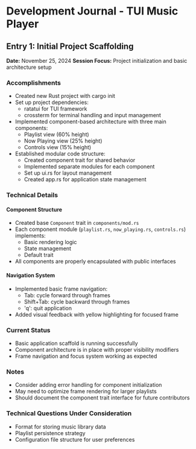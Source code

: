 # Development Journal - TUI Music Player

## Entry 1: Initial Project Scaffolding
**Date:** November 25, 2024
**Session Focus:** Project initialization and basic architecture setup

### Accomplishments
- Created new Rust project with cargo init
- Set up project dependencies:
  - ratatui for TUI framework
  - crossterm for terminal handling and input management
- Implemented component-based architecture with three main components:
  - Playlist view (60% height)
  - Now Playing view (25% height)
  - Controls view (15% height)
- Established modular code structure:
  - Created component trait for shared behavior
  - Implemented separate modules for each component
  - Set up ui.rs for layout management
  - Created app.rs for application state management

### Technical Details
#### Component Structure
- Created base `Component` trait in `components/mod.rs`
- Each component module (`playlist.rs`, `now_playing.rs`, `controls.rs`) implements:
  - Basic rendering logic
  - State management
  - Default trait
- All components are properly encapsulated with public interfaces

#### Navigation System
- Implemented basic frame navigation:
  - Tab: cycle forward through frames
  - Shift+Tab: cycle backward through frames
  - 'q': quit application
- Added visual feedback with yellow highlighting for focused frame

### Current Status
- Basic application scaffold is running successfully
- Component architecture is in place with proper visibility modifiers
- Frame navigation and focus system working as expected

### Notes
- Consider adding error handling for component initialization
- May need to optimize frame rendering for larger playlists
- Should document the component trait interface for future contributors

### Technical Questions Under Consideration
- Format for storing music library data
- Playlist persistence strategy
- Configuration file structure for user preferences

